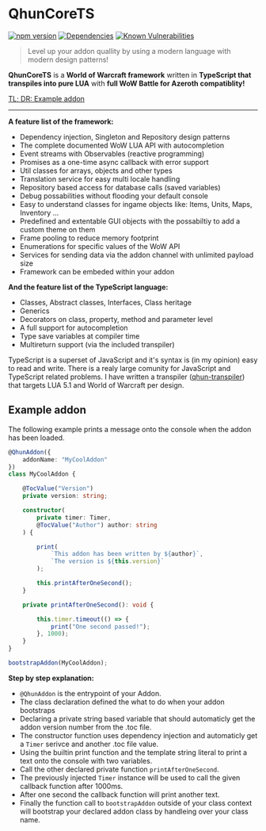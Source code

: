 # QhunCoreTS

[![npm version](https://badge.fury.io/js/%40wartoshika%2Fwow-qhun-core-ts.svg)](https://www.npmjs.com/package/@wartoshika/wow-qhun-core-ts)
[![Dependencies](https://david-dm.org/wartoshika/wow-qhun-core-ts.svg)](https://david-dm.org/wartoshika/wow-qhun-core-ts)
[![Known Vulnerabilities](https://snyk.io/test/npm/@wartoshika/wow-qhun-core-ts/badge.svg)](https://snyk.io/test/npm/@wartoshika/wow-qhun-core-ts)

> Level up your addon quallity by using a modern language with modern design patterns!

**QhunCoreTS** is a **World of Warcraft framework** written in **TypeScript that transpiles into pure LUA** with **full WoW Battle for Azeroth compatiblity!**

[TL; DR: Example addon](#Example-addon)

---

**A feature list of the framework:**

- Dependency injection, Singleton and Repository design patterns
- The complete documented WoW LUA API with autocompletion
- Event streams with Observables (reactive programming)
- Promises as a one-time async callback with error support
- Util classes for arrays, objects and other types
- Translation service for easy multi locale handling
- Repository based access for database calls (saved variables)
- Debug possabilities without flooding your default console
- Easy to understand classes for ingame objects like: Items, Units, Maps, Inventory ...
- Predefined and extentable GUI objects with the possabiltiy to add a custom theme on them
- Frame pooling to reduce memory footprint
- Enumerations for specific values of the WoW API
- Services for sending data via the addon channel with unlimited payload size
- Framework can be embeded within your addon

**And the feature list of the TypeScript language:**

- Classes, Abstract classes, Interfaces, Class heritage
- Generics
- Decorators on class, property, method and parameter level
- A full support for autocompletion
- Type save variables at compiler time
- Multireturn support (via the included transpiler)

TypeScript is a superset of JavaScript and it's syntax is (in my opinion) easy to read and write. There is a realy large comunity for JavaScript and TypeScript related problems. I have written a transpiler ([qhun-transpiler](https://github.com/wartoshika/qhun-transpiler)) that targets LUA 5.1 and World of Warcraft per design.

## **Example addon**

The following example prints a message onto the console when the addon has been loaded.

```typescript
@QhunAddon({
    addonName: "MyCoolAddon"
})
class MyCoolAddon {

    @TocValue("Version")
    private version: string;

    constructor(
        private timer: Timer,
        @TocValue("Author") author: string
    ) {

        print(
            `This addon has been written by ${author}`,
            `The version is ${this.version}`
        );

        this.printAfterOneSecond();
    }

    private printAfterOneSecond(): void {

        this.timer.timeout(() => {
            print("One second passed!");
        }, 1000);
    }
}

bootstrapAddon(MyCoolAddon);
```

**Step by step explanation:**
 - `@QhunAddon` is the entrypoint of your Addon.
 - The class declaration defined the what to do when your addon bootstraps
 - Declaring a private string based variable that should automaticly get the addon version number from the .toc file.
 - The constructor function uses dependency injection and automaticly get a `Timer` serivce and another .toc file value.
 - Using the builtin print function and the template string literal to print a text onto the console with two variables.
 - Call the other declared private function `printAfterOneSecond`.
 - The previously injected `Timer` instance will be used to call the given callback function after 1000ms.
 - After one second the callback function will print another text.
 - Finally the function call to `bootstrapAddon` outside of your class context will bootstrap your declared addon class by handleing over your class name.